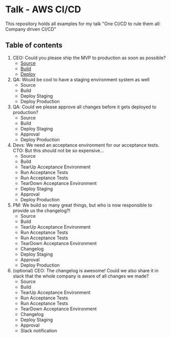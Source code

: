 # Talk - AWS CI/CD

This repository holds all examples for my talk "One CI/CD to rule them all: Company driven CI/CD"

## Table of contents
1. CEO: Could you please ship the MVP to production as soon as possible?
    - [Source](./examples/1/pipeline.yml#L24-L40)
    - [Build](./examples/1/pipeline.yml#L41-L55)
    - [Deploy](./examples/1/pipeline.yml#L56-L73)
2. QA: Would be cool to have a staging environment system as well
    - Source
    - Build
    - Deploy Staging
    - Deploy Production
3. QA: Could we please approve all changes before it gets deployed to production?
    - Source
    - Build
    - Deploy Staging
    - Approval
    - Deploy Production
4. Devs: We need an acceptance environment for our acceptance tests. CTO: But this should not be so expensive...
    - Source
    - Build
    - TearUp Acceptance Environment
    - Run Acceptance Tests
    - Run Acceptance Tests
    - TearDown Acceptance Environment
    - Deploy Staging
    - Approval
    - Deploy Production
5. PM: We build so many great things, but who is now responsible to provide us the changelog?!
    - Source
    - Build
    - TearUp Acceptance Environment
    - Run Acceptance Tests
    - Run Acceptance Tests
    - TearDown Acceptance Environment
    - Changelog
    - Deploy Staging
    - Approval
    - Deploy Production
6. (optional) CEO: The changelog is awesome! Could we also share it in slack that the whole company is aware of all changes we made?
    - Source
    - Build
    - TearUp Acceptance Environment
    - Run Acceptance Tests
    - Run Acceptance Tests
    - TearDown Acceptance Environment
    - Changelog
    - Deploy Staging
    - Approval
    - Slack notification
